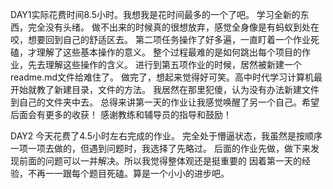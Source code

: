 ﻿DAY1实际花费时间8.5小时。我想我是花时间最多的一个了吧。
学习全新的东西，完全没有头绪。
做不出来的时候真的很想放弃，感觉全身像是有蚂蚁到处在咬，想要回到自己的舒适区去。
第二项任务操作了好多遍，一直盯着一个作业死磕，才理解了这些基本操作的意义。
整个过程最难的是如何跳出每个项目的作业，先去理解这些操作的含义。
进行到第五项作业的时候，居然被新建一个readme.md文件给难住了。
做完了，想起来觉得好可笑。高中时代学习计算机最开始就教了新建目录，文件的方法。
我居然在那里犯傻，认为没有办法新建文件到自己的文件夹中去。
总得来讲第一天的作业让我感觉唤醒了另一个自己。希望后面会有更多的收获！
感谢教练和辅导员的指导和鼓励！

DAY2
今天花费了4.5小时左右完成的作业。
完全处于懵逼状态，我虽然是按顺序一项一项去做的，但遇到问题时，我选择了先略过。
后面的作业先做，做下来发现前面的问题可以一并解决。所以我觉得整体观还是挺重要的
因着第一天的经验，不再一一跟每个题目死磕。算是一个小小的进步吧。


